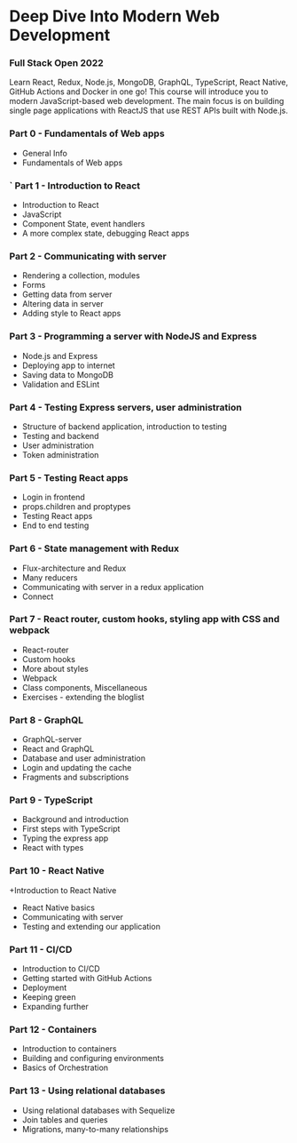 # Deep Dive Into Modern Web Development

### Full Stack Open 2022
Learn React, Redux, Node.js, MongoDB, GraphQL, TypeScript, React Native, GitHub Actions and Docker in one go! This course will introduce you to modern JavaScript-based web development. The main focus is on building single page applications with ReactJS that use REST APIs built with Node.js.

### Part 0 - Fundamentals of Web apps
+ General Info
+ Fundamentals of Web apps
### ` Part 1 - Introduction to React
+ Introduction to React
+ JavaScript
+ Component State, event handlers
+ A more complex state, debugging React apps
### Part 2 - Communicating with server
+ Rendering a collection, modules
+ Forms
+ Getting data from server
+ Altering data in server
+ Adding style to React apps
### Part 3 - Programming a server with NodeJS and Express
+ Node.js and Express
+ Deploying app to internet
+ Saving data to MongoDB
+ Validation and ESLint
###  Part 4 - Testing Express servers, user administration
+ Structure of backend application, introduction to testing
+ Testing and backend
+ User administration
+ Token administration
###  Part 5 - Testing React apps
+ Login in frontend
+ props.children and proptypes
+ Testing React apps
+ End to end testing
### Part 6 - State management with Redux
+ Flux-architecture and Redux
+ Many reducers
+ Communicating with server in a redux application
+ Connect
### Part 7 - React router, custom hooks, styling app with CSS and webpack
+ React-router
+ Custom hooks
+ More about styles
+ Webpack
+ Class components, Miscellaneous
+ Exercises - extending the bloglist
### Part 8 - GraphQL
+ GraphQL-server
+ React and GraphQL
+ Database and user administration
+ Login and updating the cache
+ Fragments and subscriptions
###  Part 9 - TypeScript
+ Background and introduction
+ First steps with TypeScript
+ Typing the express app
+ React with types
###  Part 10 - React Native
+Introduction to React Native
+ React Native basics
+ Communicating with server
+ Testing and extending our application
### Part 11 - CI/CD
+ Introduction to CI/CD
+ Getting started with GitHub Actions
+ Deployment
+ Keeping green
+ Expanding further
### Part 12 - Containers
+ Introduction to containers
+ Building and configuring environments
+ Basics of Orchestration
### Part 13 - Using relational databases
+ Using relational databases with Sequelize
+ Join tables and queries
+ Migrations, many-to-many relationships
